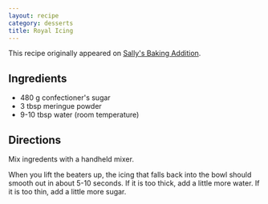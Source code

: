 ```yaml
---
layout: recipe
category: desserts
title: Royal Icing
---
```


This recipe originally appeared on [Sally's Baking Addition](https://sallysbakingaddiction.com/royal-icing/).

## Ingredients

-   480 g confectioner's sugar
-   3 tbsp meringue powder
-   9-10 tbsp water (room temperature)

## Directions

Mix ingredents with a handheld mixer. 

When you lift the beaters up, the icing that falls back into the bowl should smooth out in about 5-10 seconds. If it is too thick, add a little more water. If it is too thin, add a little more sugar.
